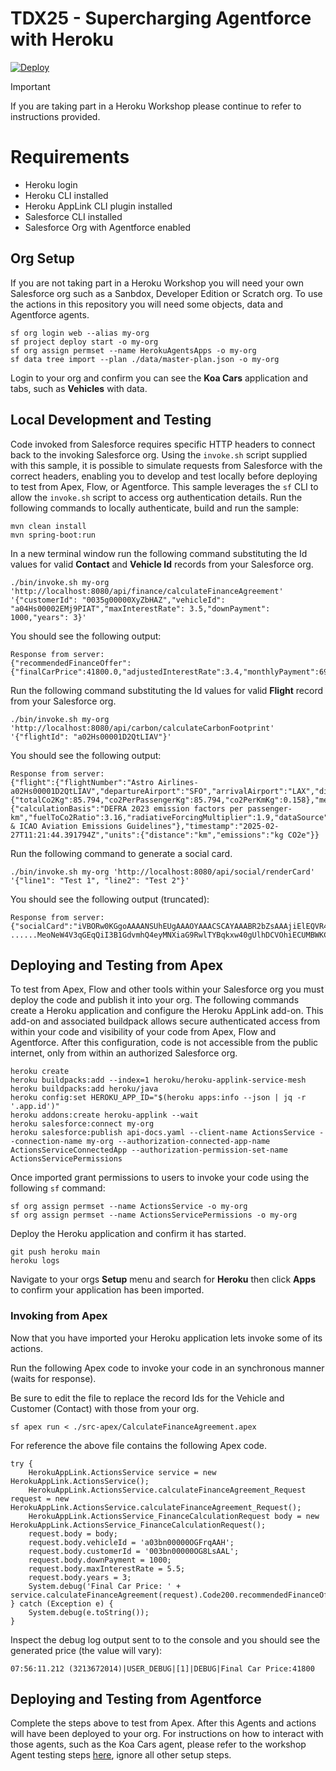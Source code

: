 # TDX25 - Supercharging Agentforce with Heroku

[![Deploy](https://www.herokucdn.com/deploy/button.svg)](https://www.heroku.com/deploy?template=https://github.com/heroku-examples/heroku-tdx25-agentforce)

> [!IMPORTANT]
> If you are taking part in a Heroku Workshop please continue to refer to instructions provided.

# Requirements
- Heroku login
- Heroku CLI installed
- Heroku AppLink CLI plugin installed
- Salesforce CLI installed
- Salesforce Org with Agentforce enabled

## Org Setup

If you are not taking part in a Heroku Workshop you will need your own Salesforce org such as a Sanbdox, Developer Edition or Scratch org. To use the actions in this repository you will need some objects, data and Agentforce agents.

```
sf org login web --alias my-org
sf project deploy start -o my-org
sf org assign permset --name HerokuAgentsApps -o my-org
sf data tree import --plan ./data/master-plan.json -o my-org
```

Login to your org and confirm you can see the **Koa Cars** application and tabs, such as **Vehicles** with data.

## Local Development and Testing

Code invoked from Salesforce requires specific HTTP headers to connect back to the invoking Salesforce org. Using the `invoke.sh` script supplied with this sample, it is possible to simulate requests from Salesforce with the correct headers, enabling you to develop and test locally before deploying to test from Apex, Flow, or Agentforce. This sample leverages the `sf` CLI to allow the `invoke.sh` script to access org authentication details. Run the following commands to locally authenticate, build and run the sample:

```
mvn clean install
mvn spring-boot:run
```

In a new terminal window run the following command substituting the Id values for valid **Contact** and **Vehicle Id** records from your Salesforce org.

```
./bin/invoke.sh my-org 'http://localhost:8080/api/finance/calculateFinanceAgreement' '{"customerId": "0035g00000XyZbHAZ","vehicleId": "a04Hs00002EMj9PIAT","maxInterestRate": 3.5,"downPayment": 1000,"years": 3}'
```

You should see the following output:

```
Response from server:
{"recommendedFinanceOffer":{"finalCarPrice":41800.0,"adjustedInterestRate":3.4,"monthlyPayment":690.5,"loanTermMonths":60,"totalFinancingCost":41430.0}}
```

Run the following command substituting the Id values for valid **Flight** record from your Salesforce org.

```
./bin/invoke.sh my-org 'http://localhost:8080/api/carbon/calculateCarbonFootprint' '{"flightId": "a02Hs00001D2QtLIAV"}'
```

You should see the following output:

```
Response from server:
{"flight":{"flightNumber":"Astro Airlines-a02Hs00001D2QtLIAV","departureAirport":"SFO","arrivalAirport":"LAX","distanceKm":543,"passengerCount":1},"emissions":{"totalCo2Kg":85.794,"co2PerPassengerKg":85.794,"co2PerKmKg":0.158},"methodology":{"calculationBasis":"DEFRA 2023 emission factors per passenger-km","fuelToCo2Ratio":3.16,"radiativeForcingMultiplier":1.9,"dataSource":"DEFRA & ICAO Aviation Emissions Guidelines"},"timestamp":"2025-02-27T11:21:44.391794Z","units":{"distance":"km","emissions":"kg CO2e"}}
```

Run the following command to generate a social card.

```
./bin/invoke.sh my-org 'http://localhost:8080/api/social/renderCard' '{"line1": "Test 1", "line2": "Test 2"}'
```

You should see the following output (truncated):

```
Response from server:
{"socialCard":"iVBORw0KGgoAAAANSUhEUgAAAOYAAACSCAYAAABR2bZsAAAjiElEQVR4Xu2dB5gURRbHvTu95Kmnnp/xFCSjSEZyEAFRQEBAsqDknCQHyQILRzxyXjIIy8ICSxaJSlKJShIUwXORjIC+6//brfm6a3pmuqe7l5nd+n3f+9Cd7prunvp3Vb169eo
......MeoNeW4V3qGEqQiI3B1GdvmhQ4eyMNXiaG9RwlTYBqkxw40gUlhDCVOhiECUMBWKCEQJU6GIQJQwFYoIRAlToYhAlDAVighECVOhiECUMBWKCEQJU6GIQJQwFYoIRAlToYhAlDAVighECVOhiECUMBWKCEQJU6GIQJQwFYoIRAlToYhAlDAVighECVOhiED+DwdSYalU9//OAAAAAElFTkSuQmCC"}
```

## Deploying and Testing from Apex

To test from Apex, Flow and other tools within your Salesforce org you must deploy the code and publish it into your org. The following commands create a Heroku application and configure the Heroku AppLink add-on. This add-on and associated buildpack allows secure authenticated access from within your code and visibility of your code from Apex, Flow and Agentforce. After this configuration, code is not accessible from the public internet, only from within an authorized Salesforce org.

```
heroku create
heroku buildpacks:add --index=1 heroku/heroku-applink-service-mesh
heroku buildpacks:add heroku/java
heroku config:set HEROKU_APP_ID="$(heroku apps:info --json | jq -r '.app.id')"
heroku addons:create heroku-applink --wait
heroku salesforce:connect my-org
heroku salesforce:publish api-docs.yaml --client-name ActionsService --connection-name my-org --authorization-connected-app-name ActionsServiceConnectedApp --authorization-permission-set-name ActionsServicePermissions
```

Once imported grant permissions to users to invoke your code using the following `sf` command:

```
sf org assign permset --name ActionsService -o my-org
sf org assign permset --name ActionsServicePermissions -o my-org
```

Deploy the Heroku application and confirm it has started.

```
git push heroku main
heroku logs
```

Navigate to your orgs **Setup** menu and search for **Heroku** then click **Apps** to confirm your application has been imported.

### Invoking from Apex

Now that you have imported your Heroku application lets invoke some of its actions.

Run the following Apex code to invoke your code in an synchronous manner (waits for response).

Be sure to edit the file to replace the record Ids for the Vehicle and Customer (Contact) with those from your org.

```
sf apex run < ./src-apex/CalculateFinanceAgreement.apex
```

For reference the above file contains the following Apex code.

```
try {
    HerokuAppLink.ActionsService service = new HerokuAppLink.ActionsService();
    HerokuAppLink.ActionsService.calculateFinanceAgreement_Request request = new HerokuAppLink.ActionsService.calculateFinanceAgreement_Request();
    HerokuAppLink.ActionsService_FinanceCalculationRequest body = new HerokuAppLink.ActionsService_FinanceCalculationRequest();
    request.body = body;
    request.body.vehicleId = 'a03bn00000OGFrqAAH';
    request.body.customerId = '003bn00000OG8LsAAL';
    request.body.downPayment = 1000;
    request.body.maxInterestRate = 5.5;
    request.body.years = 3;
    System.debug('Final Car Price: ' + service.calculateFinanceAgreement(request).Code200.recommendedFinanceOffer.finalCarPrice);
} catch (Exception e) {
    System.debug(e.toString());
}
```

Inspect the debug log output sent to to the console and you should see the generated price (the value will vary):

```
07:56:11.212 (3213672014)|USER_DEBUG|[1]|DEBUG|Final Car Price:41800
```

## Deploying and Testing from Agentforce

Complete the steps above to test from Apex. After this Agents and actions will have been deployed to your org. For instructions on how to interact with those agents, such as the Koa Cars agent, please refer to the workshop Agent testing steps [here](https://workshops-content.ukoreh.com/applink-agentforce/heroku-applink.html), ignore all other setup steps.
